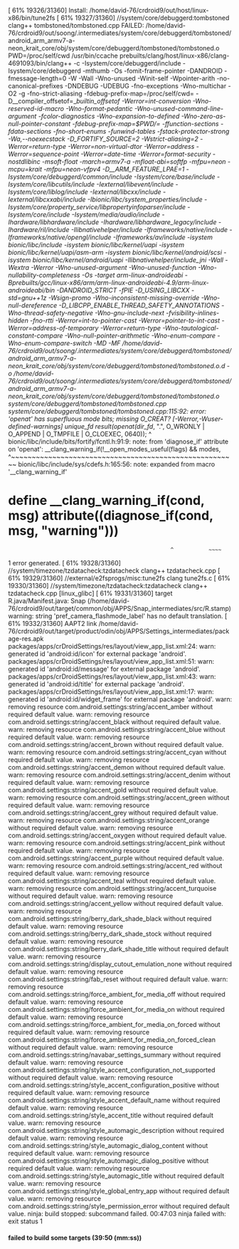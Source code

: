 [ 61% 19326/31360] Install: /home/david-76/crdroid9/out/host/linux-x86/bin/tune2fs
[ 61% 19327/31360] //system/core/debuggerd:tombstoned clang++ tombstoned/tombstoned.cpp
FAILED: /home/david-76/crdroid9/out/soong/.intermediates/system/core/debuggerd/tombstoned/android_arm_armv7-a-neon_krait_core/obj/system/core/debuggerd/tombstoned/tombstoned.o 
PWD=/proc/self/cwd /usr/bin/ccache prebuilts/clang/host/linux-x86/clang-4691093/bin/clang++ -c -Isystem/core/debuggerd/include -Isystem/core/debuggerd -mthumb -Os -fomit-frame-pointer -DANDROID -fmessage-length=0 -W -Wall -Wno-unused -Winit-self -Wpointer-arith -no-canonical-prefixes -DNDEBUG -UDEBUG -fno-exceptions -Wno-multichar -O2 -g -fno-strict-aliasing -fdebug-prefix-map=/proc/self/cwd= -D__compiler_offsetof=__builtin_offsetof -Werror=int-conversion -Wno-reserved-id-macro -Wno-format-pedantic -Wno-unused-command-line-argument -fcolor-diagnostics -Wno-expansion-to-defined -Wno-zero-as-null-pointer-constant -fdebug-prefix-map=$PWD/= -ffunction-sections -fdata-sections -fno-short-enums -funwind-tables -fstack-protector-strong -Wa,--noexecstack -D_FORTIFY_SOURCE=2 -Wstrict-aliasing=2 -Werror=return-type -Werror=non-virtual-dtor -Werror=address -Werror=sequence-point -Werror=date-time -Werror=format-security -nostdlibinc -msoft-float -march=armv7-a -mfloat-abi=softfp -mfpu=neon -mcpu=krait -mfpu=neon-vfpv4 -D__ARM_FEATURE_LPAE=1 -Isystem/core/debuggerd/common/include -Isystem/core/base/include -Isystem/core/libcutils/include -Iexternal/libevent/include -Isystem/core/liblog/include -Iexternal/libcxx/include -Iexternal/libcxxabi/include -Ibionic/libc/system_properties/include -Isystem/core/property_service/libpropertyinfoparser/include -Isystem/core/include -Isystem/media/audio/include -Ihardware/libhardware/include -Ihardware/libhardware_legacy/include -Ihardware/ril/include -Ilibnativehelper/include -Iframeworks/native/include -Iframeworks/native/opengl/include -Iframeworks/av/include -isystem bionic/libc/include -isystem bionic/libc/kernel/uapi -isystem bionic/libc/kernel/uapi/asm-arm -isystem bionic/libc/kernel/android/scsi -isystem bionic/libc/kernel/android/uapi -Ilibnativehelper/include_jni -Wall -Wextra -Werror -Wno-unused-argument -Wno-unused-function -Wno-nullability-completeness -Os -target arm-linux-androideabi -Bprebuilts/gcc/linux-x86/arm/arm-linux-androideabi-4.9/arm-linux-androideabi/bin -DANDROID_STRICT -fPIE -D_USING_LIBCXX -std=gnu++1z -Wsign-promo -Wno-inconsistent-missing-override -Wno-null-dereference -D_LIBCPP_ENABLE_THREAD_SAFETY_ANNOTATIONS -Wno-thread-safety-negative -Wno-gnu-include-next -fvisibility-inlines-hidden -fno-rtti  -Werror=int-to-pointer-cast -Werror=pointer-to-int-cast -Werror=address-of-temporary -Werror=return-type -Wno-tautological-constant-compare -Wno-null-pointer-arithmetic -Wno-enum-compare -Wno-enum-compare-switch -MD -MF /home/david-76/crdroid9/out/soong/.intermediates/system/core/debuggerd/tombstoned/android_arm_armv7-a-neon_krait_core/obj/system/core/debuggerd/tombstoned/tombstoned.o.d -o /home/david-76/crdroid9/out/soong/.intermediates/system/core/debuggerd/tombstoned/android_arm_armv7-a-neon_krait_core/obj/system/core/debuggerd/tombstoned/tombstoned.o system/core/debuggerd/tombstoned/tombstoned.cpp
system/core/debuggerd/tombstoned/tombstoned.cpp:115:92: error: 'openat' has superfluous mode bits; missing O_CREAT? [-Werror,-Wuser-defined-warnings]
    unique_fd result(openat(dir_fd_, ".", O_WRONLY | O_APPEND | O_TMPFILE | O_CLOEXEC, 0640));
                                                                                           ^
bionic/libc/include/bits/fortify/fcntl.h:91:9: note: from 'diagnose_if' attribute on 'openat':
        __clang_warning_if(!__open_modes_useful(flags) && modes,
        ^~~~~~~~~~~~~~~~~~~~~~~~~~~~~~~~~~~~~~~~~~~~~~~~~~~~~~~~
bionic/libc/include/sys/cdefs.h:165:56: note: expanded from macro '__clang_warning_if'
#  define __clang_warning_if(cond, msg) __attribute__((diagnose_if(cond, msg, "warning")))
                                                       ^           ~~~~
1 error generated.
[ 61% 19328/31360] //system/timezone/tzdatacheck:tzdatacheck clang++ tzdatacheck.cpp
[ 61% 19329/31360] //external/e2fsprogs/misc:tune2fs clang tune2fs.c
[ 61% 19330/31360] //system/timezone/tzdatacheck:tzdatacheck clang++ tzdatacheck.cpp [linux_glibc]
[ 61% 19331/31360] target R.java/Manifest.java: Snap (/home/david-76/crdroid9/out/target/common/obj/APPS/Snap_intermediates/src/R.stamp)
warning: string 'pref_camera_flashmode_label' has no default translation.
[ 61% 19332/31360] AAPT2 link /home/david-76/crdroid9/out/target/product/odin/obj/APPS/Settings_intermediates/package-res.apk
packages/apps/crDroidSettings/res/layout/view_app_list.xml:24: warn: generated id 'android:id/icon' for external package 'android'.
packages/apps/crDroidSettings/res/layout/view_app_list.xml:51: warn: generated id 'android:id/message' for external package 'android'.
packages/apps/crDroidSettings/res/layout/view_app_list.xml:43: warn: generated id 'android:id/title' for external package 'android'.
packages/apps/crDroidSettings/res/layout/view_app_list.xml:17: warn: generated id 'android:id/widget_frame' for external package 'android'.
warn: removing resource com.android.settings:string/accent_amber without required default value.
warn: removing resource com.android.settings:string/accent_black without required default value.
warn: removing resource com.android.settings:string/accent_blue without required default value.
warn: removing resource com.android.settings:string/accent_brown without required default value.
warn: removing resource com.android.settings:string/accent_cyan without required default value.
warn: removing resource com.android.settings:string/accent_demon without required default value.
warn: removing resource com.android.settings:string/accent_denim without required default value.
warn: removing resource com.android.settings:string/accent_gold without required default value.
warn: removing resource com.android.settings:string/accent_green without required default value.
warn: removing resource com.android.settings:string/accent_grey without required default value.
warn: removing resource com.android.settings:string/accent_orange without required default value.
warn: removing resource com.android.settings:string/accent_oxygen without required default value.
warn: removing resource com.android.settings:string/accent_pink without required default value.
warn: removing resource com.android.settings:string/accent_purple without required default value.
warn: removing resource com.android.settings:string/accent_red without required default value.
warn: removing resource com.android.settings:string/accent_teal without required default value.
warn: removing resource com.android.settings:string/accent_turquoise without required default value.
warn: removing resource com.android.settings:string/accent_yellow without required default value.
warn: removing resource com.android.settings:string/berry_dark_shade_black without required default value.
warn: removing resource com.android.settings:string/berry_dark_shade_stock without required default value.
warn: removing resource com.android.settings:string/berry_dark_shade_title without required default value.
warn: removing resource com.android.settings:string/display_cutout_emulation_none without required default value.
warn: removing resource com.android.settings:string/fab_reset without required default value.
warn: removing resource com.android.settings:string/force_ambient_for_media_off without required default value.
warn: removing resource com.android.settings:string/force_ambient_for_media_on without required default value.
warn: removing resource com.android.settings:string/force_ambient_for_media_on_forced without required default value.
warn: removing resource com.android.settings:string/force_ambient_for_media_on_forced_clean without required default value.
warn: removing resource com.android.settings:string/navabar_settings_summary without required default value.
warn: removing resource com.android.settings:string/style_accent_configuration_not_supported without required default value.
warn: removing resource com.android.settings:string/style_accent_configuration_positive without required default value.
warn: removing resource com.android.settings:string/style_accent_default_name without required default value.
warn: removing resource com.android.settings:string/style_accent_title without required default value.
warn: removing resource com.android.settings:string/style_automagic_description without required default value.
warn: removing resource com.android.settings:string/style_automagic_dialog_content without required default value.
warn: removing resource com.android.settings:string/style_automagic_dialog_positive without required default value.
warn: removing resource com.android.settings:string/style_automagic_title without required default value.
warn: removing resource com.android.settings:string/style_global_entry_app without required default value.
warn: removing resource com.android.settings:string/style_permission_error without required default value.
ninja: build stopped: subcommand failed.
00:47:03 ninja failed with: exit status 1

#### failed to build some targets (39:50 (mm:ss)) ####
